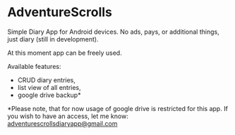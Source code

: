 # AdventureScrolls
Simple Diary App for Android devices. No ads, pays, or additional things, just diary (still in development).

At this moment app can be freely used. 

Available features:
- CRUD diary entries,
- list view of all entries,
- google drive backup*

*Please note, that for now usage of google drive is restricted for this app. If you wish to have an access, let me know: adventurescrollsdiaryapp@gmail.com
